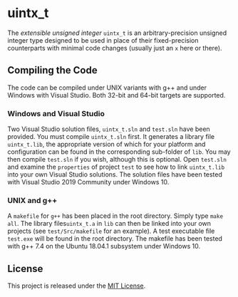 # uintx_t

The *extensible unsigned integer* `uintx_t` is an arbitrary-precision
unsigned integer type designed to be used in place of their fixed-precision
counterparts with minimal code changes (usually just an `x` here or there).

## Compiling the Code

The code can be compiled under UNIX variants with g++ and under Windows
with Visual Studio. Both 32-bit and 64-bit targets are supported. 

### Windows and Visual Studio

Two Visual Studio solution files, `uintx_t.sln` and `test.sln`
have been provided. You must compile `uintx_t.sln` first. It generates
a library file `uintx_t.lib`, the appropriate version of which for your platform and
configuration can be found in the corresponding sub-folder of `lib`.
You may then compile `test.sln` if you wish, although this is optional.
Open `test.sln` and examine the `properties` of project `test` to see how
to link `uintx_t.lib` into your own Visual Studio solutions.
The solution files have been tested with Visual Studio 2019 Community under Windows 10.

### UNIX and g++

A `makefile` for `g++` has been placed in the root directory. Simply type `make all`.
The library files`uintx_t.a` in `lib` can then be linked into your own projects
(see `test/Src/makefile` for an example).
A test executable file `test.exe` will be found in the root directory. 
The makefile has been tested with g++ 7.4 on the Ubuntu 18.04.1 subsystem under Windows 10.

## License

This project is released under the [MIT License](https://github.com/Ian-Parberry/Tourney/blob/master/LICENSE).